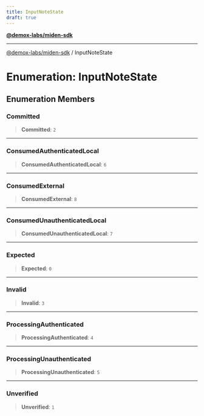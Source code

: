 ```yaml
---
title: InputNoteState
draft: true
---
```


[**@demox-labs/miden-sdk**](../index)

***

[@demox-labs/miden-sdk](../index) / InputNoteState

# Enumeration: InputNoteState

## Enumeration Members

### Committed

> **Committed**: `2`

***

### ConsumedAuthenticatedLocal

> **ConsumedAuthenticatedLocal**: `6`

***

### ConsumedExternal

> **ConsumedExternal**: `8`

***

### ConsumedUnauthenticatedLocal

> **ConsumedUnauthenticatedLocal**: `7`

***

### Expected

> **Expected**: `0`

***

### Invalid

> **Invalid**: `3`

***

### ProcessingAuthenticated

> **ProcessingAuthenticated**: `4`

***

### ProcessingUnauthenticated

> **ProcessingUnauthenticated**: `5`

***

### Unverified

> **Unverified**: `1`
